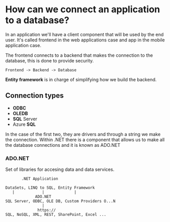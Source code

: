 # How can we connect an application to a database?

In an application we'll have a client component that will be used by the end user. It's called frontend in the web applications case and app in the mobile application case.

The frontend connects to a backend that makes the connection to the database, this is done to provide security.

```
Frontend -> Backend -> Database
```

**Entity framework** is in charge of simplifying how we build the backend.

## Connection types

* **ODBC**
* **OLEDB**
* **SQL** Server
* Azure **SQL**

In the case of the first two, they are drivers and through a string we make the connection. Within .NET there is a component that allows us to make all the database connections and it is known as ADO.NET

### ADO.NET

Set of libraries for accesing data and data services.

```
       .NET Application

DataSets, LINQ to SQL, Entity Framework
   |            |             |
             ADO.NET
SQL Server, ODBC, OLE DB, Custom Providers O...N
                |
              https://
SQL, NoSQL, XML, REST, SharePoint, Excel ...
```